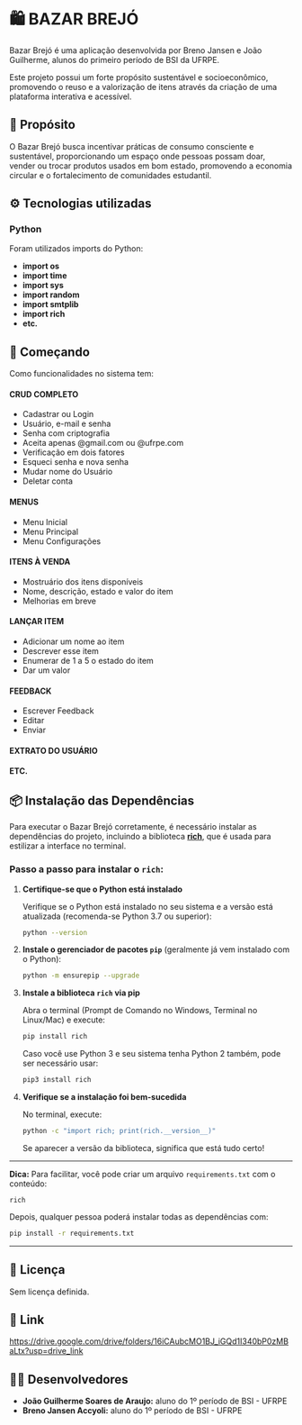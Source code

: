 # 🛍️ BAZAR BREJÓ

Bazar Brejó é uma aplicação desenvolvida por Breno Jansen e João Guilherme, alunos do primeiro período de BSI da UFRPE.

Este projeto possui um forte propósito sustentável e socioeconômico, promovendo o reuso e a valorização de itens através da criação de uma plataforma interativa e acessível.

## 🎯 Propósito  
O Bazar Brejó busca incentivar práticas de consumo consciente e sustentável, proporcionando um espaço onde pessoas possam doar, vender ou trocar produtos usados em bom estado, promovendo a economia circular e o fortalecimento de comunidades estudantil.

## ⚙️ Tecnologias utilizadas  
### **Python**  
Foram utilizados imports do Python:  
- **import os**  
- **import time**  
- **import sys**  
- **import random**  
- **import smtplib**  
- **import rich**  
- **etc.**

## 🚀 Começando  
Como funcionalidades no sistema tem:

#### **CRUD COMPLETO**  
- Cadastrar ou Login  
- Usuário, e-mail e senha  
- Senha com criptografia  
- Aceita apenas @gmail.com ou @ufrpe.com  
- Verificação em dois fatores  
- Esqueci senha e nova senha  
- Mudar nome do Usuário  
- Deletar conta  

#### **MENUS**  
- Menu Inicial  
- Menu Principal  
- Menu Configurações  

#### **ITENS À VENDA**  
- Mostruário dos itens disponíveis  
- Nome, descrição, estado e valor do item  
- Melhorias em breve  

#### **LANÇAR ITEM**  
- Adicionar um nome ao item  
- Descrever esse item  
- Enumerar de 1 a 5 o estado do item  
- Dar um valor  

#### **FEEDBACK**  
- Escrever Feedback  
- Editar  
- Enviar

#### **EXTRATO DO USUÁRIO** ####
#### **ETC.** ####

## 📦 Instalação das Dependências

Para executar o Bazar Brejó corretamente, é necessário instalar as dependências do projeto, incluindo a biblioteca [**rich**](https://pypi.org/project/rich/), que é usada para estilizar a interface no terminal.

### Passo a passo para instalar o `rich`:

1. **Certifique-se que o Python está instalado**

   Verifique se o Python está instalado no seu sistema e a versão está atualizada (recomenda-se Python 3.7 ou superior):

   ```bash
   python --version
   ```

2. **Instale o gerenciador de pacotes `pip`** (geralmente já vem instalado com o Python):

   ```bash
   python -m ensurepip --upgrade
   ```

3. **Instale a biblioteca `rich` via pip**

   Abra o terminal (Prompt de Comando no Windows, Terminal no Linux/Mac) e execute:

   ```bash
   pip install rich
   ```

   Caso você use Python 3 e seu sistema tenha Python 2 também, pode ser necessário usar:

   ```bash
   pip3 install rich
   ```

4. **Verifique se a instalação foi bem-sucedida**

   No terminal, execute:

   ```bash
   python -c "import rich; print(rich.__version__)"
   ```

   Se aparecer a versão da biblioteca, significa que está tudo certo!

---

**Dica:** Para facilitar, você pode criar um arquivo `requirements.txt` com o conteúdo:

```
rich
```

Depois, qualquer pessoa poderá instalar todas as dependências com:

```bash
pip install -r requirements.txt
```

---

## 📄 Licença  
Sem licença definida.

## 📎 **Link**  
https://drive.google.com/drive/folders/16iCAubcMO1BJ_iGQd1I340bP0zMBaLtx?usp=drive_link

## 👨‍💻 Desenvolvedores  
- **João Guilherme Soares de Araujo:** aluno do 1º período de BSI - UFRPE  
- **Breno Jansen Accyoli:** aluno do 1º período de BSI - UFRPE

